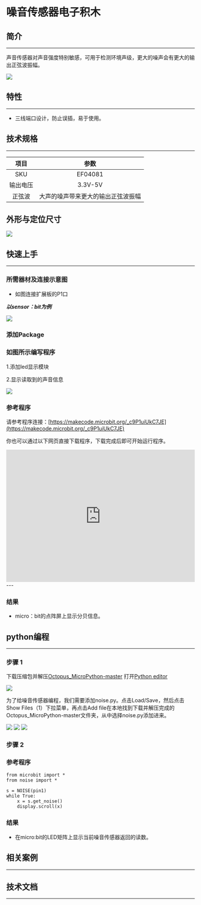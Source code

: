 # 噪音传感器电子积木

## 简介
---
声音传感器对声音强度特别敏感，可用于检测环境声级，更大的噪声会有更大的输出正弦波振幅。

 ![](./images/hP4azP5.png)

## 特性
---
- 三线端口设计，防止误插，易于使用。

## 技术规格
---

项目 | 参数 
:-: | :-: 
SKU|EF04081
输出电压|3.3V-5V
正弦波|大声的噪声带来更大的输出正弦波振幅
## 外形与定位尺寸
 ![](./images/uPRIFLt.png)

## 快速上手
---

### 所需器材及连接示意图

- 如图连接扩展板的P1口

***以sensor：bit为例***

 ![](./images/I9xA8Ms.png)

### 添加Package

### 如图所示编写程序
1.添加led显示模块

2.显示读取到的声音信息



![](./images/04081_01.png)



### 参考程序

请参考程序连接：[https://makecode.microbit.org/_c9P1uiUkC7JE](https://makecode.microbit.org/_c9P1uiUkC7JE)

你也可以通过以下网页直接下载程序，下载完成后即可开始运行程序。

<div style="position:relative;height:0;padding-bottom:70%;overflow:hidden;"><iframe style="position:absolute;top:0;left:0;width:100%;height:100%;" src="https://makecode.microbit.org/#pub:_c9P1uiUkC7JE" frameborder="0" sandbox="allow-popups allow-forms allow-scripts allow-same-origin"></iframe></div>  
---

### 结果
- micro：bit的点阵屏上显示分贝信息。

## python编程
---


### 步骤 1
下载压缩包并解压[Octopus_MicroPython-master](https://github.com/lionyhw/Octopus_MicroPython/archive/master.zip)
打开[Python editor](https://python.microbit.org/v/2.0)

![](./images/05001_07.png)

为了给噪音传感器编程，我们需要添加noise.py。点击Load/Save，然后点击Show Files（1）下拉菜单，再点击Add file在本地找到下载并解压完成的Octopus_MicroPython-master文件夹，从中选择noise.py添加进来。

![](./images/05001_08.png)
![](./images/05001_09.png)
![](./images/04081_10.png)

### 步骤 2
### 参考程序
```
from microbit import *
from noise import *

s = NOISE(pin1)
while True:
    x = s.get_noise()
    display.scroll(x)
```


### 结果
- 在micro:bit的LED矩阵上显示当前噪音传感器返回的读数。



## 相关案例
---

## 技术文档
---

